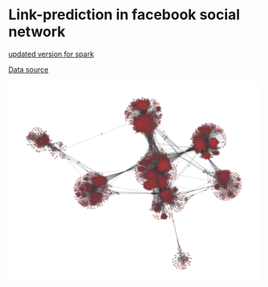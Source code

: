 # Link-prediction in facebook social network

[updated version for spark](https://github.com/Howuhh/link_pred_spark)

[Data source](http://snap.stanford.edu/data/ego-Facebook.html)

![network structure](img/full_network.png "Network visualization")
